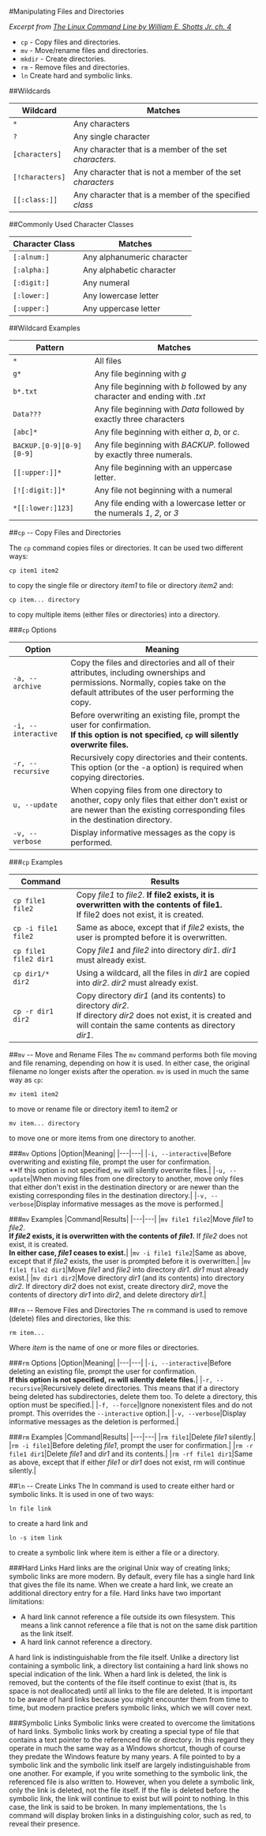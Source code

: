 #Manipulating Files and Directories

*Excerpt from [The Linux Command Line by William E. Shotts Jr. ch. 4 ](http://www.amazon.com/Linux-Command-Line-Complete-Introduction/dp/1593273894/ref=sr_1_1?s=books&ie=UTF8&qid=1456194414&sr=1-1)*

* `cp` - Copy files and directories.
* `mv` - Move/rename files and directories.
* `mkdir` - Create directories.
* `rm` - Remove files and directories.
* `ln` Create hard and symbolic links.

##Wildcards

| Wildcard | Matches |
| --- | --- |
| `*` | Any characters |
| `?` | Any single character |
|`[characters]` | Any character that is a member of the set *characters*. |
| `[!characters]` | Any character that is not a member of the set *characters* |
| `[[:class:]]` | Any character that is a member of the specified *class* |

##Commonly Used Character Classes

| Character Class | Matches |
| --- | --- |
| `[:alnum:]` | Any alphanumeric character |
| `[:alpha:]` | Any alphabetic character |
| `[:digit:]` | Any numeral |
| `[:lower:]` | Any lowercase letter |
| `[:upper:]` | Any uppercase letter |

##Wildcard Examples

|Pattern|Matches|
|---|---|
|`*`|All files|
|`g*`|Any file beginning with *g*|
|`b*.txt`| Any file beginning with *b* followed by any character and ending with *.txt*|
|`Data???` | Any file beginning with *Data* followed by exactly three characters|
|`[abc]*`|Any file beginning with either *a*, *b*, or *c*.|
|`BACKUP.[0-9][0-9][0-9]`|Any file beginning with *BACKUP.* followed by exactly three numerals.|
|`[[:upper:]]*` | Any file beginning with an uppercase letter.|
|`[![:digit:]]*` | Any file not beginning with a numeral |
|`*[[:lower:]123]` | Any file ending with a lowercase letter or the numerals *1*, *2*, or *3* |

##`cp` -- Copy Files and Directories

The `cp` command copies files or directories. It can be used two different ways:

```cp item1 item2```

to copy the single file or directory *item1* to file or directory *item2* and:

```cp item... directory```

to copy multiple items (either files or directories) into a directory.

###`cp` Options

|Option|Meaning|
|---|---|
|`-a, --archive`| Copy the files and directories and all of their attributes, including ownerships and permissions. Normally, copies take on the default attributes of the user performing the copy.|
|`-i, --interactive`| Before overwriting an existing file, prompt the user for confirmation. <br>**If this option is not specified, `cp` will silently overwrite files.**|
|`-r, --recursive`| Recursively copy directories and their contents. This option (or the -a option) is required when copying directories.|
|`u, --update`|When copying files from one directory to another, copy only files that either don’t exist or are newer than the existing corresponding files in the destination directory.|
|`-v, --verbose`|Display informative messages as the copy is performed.|

###`cp` Examples

|Command|Results|
|---|---|
|`cp file1 file2`|Copy *file1* to *file2*. **If file2 exists, it is overwritten with the contents of file1.**<br>If file2 does not exist, it is created.|
|`cp -i file1 file2`|Same as aboce, except that if *file2* exists, the user is prompted before it is overwritten.|
|`cp file1 file2 dir1`|Copy *file1* and *file2* into directory *dir1*. *dir1* must already exist.|
|`cp dir1/* dir2`|Using a wildcard, all the files in *dir1* are copied into *dir2*. *dir2* must already exist.|
|`cp -r dir1 dir2`|Copy directory *dir1* (and its contents) to directory *dir2*.<br>If directory *dir2* does not exist, it is created and will contain the same contents as directory *dir1*.|

##`mv` -- Move and Rename Files
The `mv` command performs both file moving and file renaming, depending on how it is used. In either case, the original filename no longer exists after the operation. `mv` is used in much the same way as `cp`:

`mv item1 item2`

to move or rename file or directory item1 to item2 or

`mv item... directory`

to move one or more items from one directory to another.

###`mv` Options
|Option|Meaning|
|---|---|
|`-i, --interactive`|Before overwriting and existing file, prompt the user for confirmation. <br>**If this option is not specified, `mv` will silently overwrite files.|
|`-u, --update`|When moving files from one directory to another, move only files that either don't exist in the destination directory or are newer than the existing corresponding files in the destination directory.|
|`-v, --verbose`|Display informative messages as the move is performed.|

###`mv` Examples
|Command|Results|
|---|---|
|`mv file1 file2`|Move *file1* to *file2*.<br>**If *file2* exists, it is overwritten with the contents of *file1*.** If *file2* does not exist, it is created.<br>**In either case, *file1* ceases to exist.**|
|`mv -i file1 file2`|Same as above, except that if *file2* exists, the user is prompted before it is overwritten.|
|`mv file1 file2 dir1`|Move *file1* and *file2* into directory *dir1*. *dir1* must already exist.|
|`mv dir1 dir2`|Move directory *dir1* (and its contents) into directory *dir2*. If directory *dir2* does not exist, create directory *dir2*, move the contents of directory *dir1* into *dir2*, and delete directory *dir1*.|

##`rm` -- Remove Files and Directories
The `rm` command is used to remove (delete) files and directories, like this:

```rm item...```

Where *item* is the name of one or more files or directories.

###`rm` Options
|Option|Meaning|
|---|---|
|`-i, --interactive`|Before deleting an existing file, prompt the user for confirmation.<br>**If this option is not specified, `rm` will silently delete files.**|
|`-r, --recursive`|Recursively delete directories. This means that if a directory being deleted has subdirectories, delete them too. To delete a directory, this option must be specified.|
|`-f, --force`|Ignore nonexistent files and do not prompt. This overrides the `--interactive` option.|
|`-v, --verbose`|Display informative messages as the deletion is performed.|

###`rm` Examples
|Command|Results|
|---|---|
|`rm file1`|Delete *file1* silently.|
|`rm -i file1`|Before deleting *file1*, prompt the user for confirmation.|
|`rm -r file1 dir1`|Delete *file1* and *dir1* and its contents.|
|`rm -rf file1 dir1`|Same as above, except that if either *file1* or *dir1* does not exist, rm will continue silently.|

##`ln` -- Create Links
The ln command is used to create either hard or symbolic links. It is used in one of two ways:

```ln file link```

to create a hard link and

```ln -s item link```

to create a symbolic link where item is either a file or a directory.

###Hard Links
Hard links are the original Unix way of creating links; symbolic links are more modern. By default, every file has a single hard link that gives the file its name. When we create a hard link, we create an additional directory entry for a file. Hard links have two important limitations:

* A hard link cannot reference a file outside its own filesystem. This means a link cannot reference a file that is not on the same disk partition as the link itself.
* A hard link cannot reference a directory.

A hard link is indistinguishable from the file itself. Unlike a directory list containing a symbolic link, a directory list containing a hard link shows no special indication of the link. When a hard link is deleted, the link is removed, but the contents of the file itself continue to exist (that is, its space is not deallocated) until all links to the file are deleted.
It is important to be aware of hard links because you might encounter them from time to time, but modern practice prefers symbolic links, which we will cover next.

###Symbolic Links
Symbolic links were created to overcome the limitations of hard links. Symbolic links work by creating a special type of file that contains a text pointer to the referenced file or directory. In this regard they operate in much the same way as a Windows shortcut, though of course they predate the Windows feature by many years. A file pointed to by a symbolic link and the symbolic link itself are largely indistinguishable from one another. For example, if you write something to the symbolic link, the referenced file is also written to. However, when you delete a symbolic link, only the link is deleted, not the file itself.
If the file is deleted before the symbolic link, the link will continue to exist but will point to nothing. In this case, the link is said to be broken. In many implementations, the `ls` command will display broken links in a distinguishing color, such as red, to reveal their presence.
